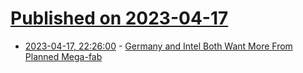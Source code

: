 # [Published on 2023-04-17](index.md)

* [2023-04-17, 22:26:00](https://soylentnews.org/article.pl?sid=23/04/17/0433246&from=rss) - [Germany and Intel Both Want More From Planned Mega-fab](https://soylentnews.org/article.pl?sid=23/04/17/0433246&from=rss)
